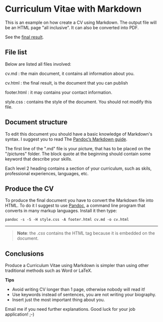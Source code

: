 
Curriculum Vitae with Markdown
===============================

This is an example on how create a CV using Markdown.
The output file will be an HTML page "all inclusive". It can also be converted into PDF.

See the [final result](page_example.html).



File list
----------

Below are listed all files involved:

cv.md
:	the main document, it contains all information about you.

cv.html
:	the final result, is the document that you can publish

footer.html
:	it may contains your contact information.

style.css
:	contains the style of the document. You should not modify this file.




Document structure
-------------------

To edit this document you should have a basic knowledge of Markdown's syntax. I suggest you to read The [Pandoc’s Markdown guide](http://pandoc.org/MANUAL.html).

The first line of the ".md" file is your picture, that has to be placed on the "/pictures" folder.
The block quote at the beginning should contain some keyword that describe your skills.

Each level 2 heading contains a section of your curriculum, such as skils, professional experiences, languages, etc.


Produce the CV
---------------

To produce the final document you have to convert the Markdown file into HTML. To do it I suggest to use [Pandoc](http://pandoc.org/), a command line program that converts in many markup languages.
Install it then type:

~~~
pandoc -s -S -H style.css -A footer.html cv.md -o cv.html
~~~


----

> **Note**: the *.css* contains the HTML tag <style></style> because it is embedded on the document.


Conclusions
-------------

Produce a Curriculum Vitae using Markdown is simpler than using other traditional methods such as Word or LaTeX.

**Tips**

- Avoid writing CV longer than 1 page, otherwise nobody will read it!
- Use keywords instead of sentences, you are not writing your biography.
- Insert just the most important thing about you.

Email me if you need further explanations.
Good luck for your job application! ;-)
